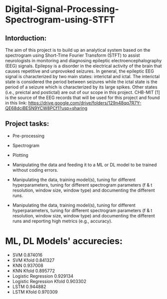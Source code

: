 # Digital-Signal-Processing-Spectrogram-using-STFT
## Intorduction:
The aim of this project is to build up an analytical system based on the spectrogram using
Short-Time Fourier Transform (STFT) to assist neurologists in monitoring and diagnosing
epileptic electroencephalography (EEG) signals. Epilepsy is a disorder in the electrical activity
of the brain that causes repetitive and unprovoked seizures. In general, the epileptic EEG signal
is characterized by two main states: interictal and ictal. The interictal state is considered the
period between seizures while the ictal state is the period of a seizure which is characterized by
its large spikes. Other states (i.e., preictal and postictal) are out of our scope in this project.
CHB-MIT [1] is the source of the EEG records that will be used for this project and found in this
link:
https://drive.google.com/drive/folders/129n48qq7R7Y-QE68dciBESN9YCW8PCf1?usp=sharing
## Project tasks:
* Pre-processing
* Spectrogram
* Plotting
* Manipulating the data and feeding it to a ML or DL model to be trained without
coding errors.
* Manipulating the data, training model(s), tuning for different hyperparameters,
tuning for different spectrogram parameters (f & t resolution, window size,
window type) and documenting the different runs. 

* Manipulating the data, training model(s), tuning for different hyperparameters,
tuning for different spectrogram parameters (f & t resolution, window size,
window type) and documenting the different runs and reporting high metrics
(e.g., accuracy).


# ML, DL Models' accurecies:
*   SVM	0.874016	
* 	SVM Kfold	0.841327
* 	KNN	0.937008	
* 	KNN Kfold	0.895772
* 	Logistic Regression	0.929134	
* 	Logistic Regression Kfold	0.903302	
* 	LSTM	0.944882
* 	LSTM Kfold	0.970309
